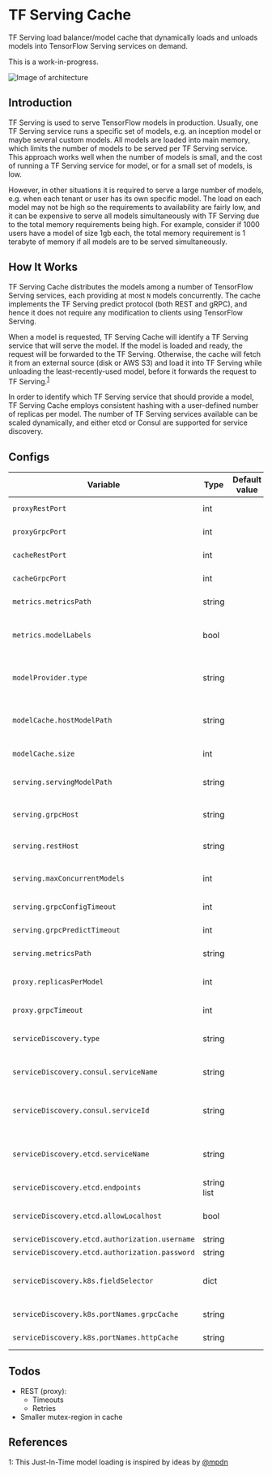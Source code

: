 # TF Serving Cache

TF Serving load balancer/model cache that dynamically loads and unloads models into TensorFlow Serving services on demand.

This is a work-in-progress.

![Image of architecture](https://raw.githubusercontent.com/mKaloer/TFServingCache/master/docs/img/architecture.png)

## Introduction

TF Serving is used to serve TensorFlow models in production. Usually, one TF Serving service runs a specific set of models, e.g. an inception model or maybe several custom models. All models are loaded into main memory, which limits the number of models to be served per TF Serving service. This approach works well when the number of models is small, and the cost of running a TF Serving service for model, or for a small set of models, is low.

However, in other situations it is required to serve a large number of models, e.g. when each tenant or user has its own specific model. The load on each model may not be high so the requirements to availability are fairly low, and it can be expensive to serve all models simultaneously with TF Serving due to the total memory requirements being high. For example, consider if 1000 users have a model of size 1gb each, the total memory requirement is 1 terabyte of memory if all models are to be served simultaneously.

## How It Works

TF Serving Cache distributes the models among a number of TensorFlow Serving services, each providing at most `N` models concurrently. The cache implements the TF Serving predict protocol (both REST and gRPC), and hence it does not require any modification to clients using TensorFlow Serving.

When a model is requested, TF Serving Cache will identify a TF Serving service that will serve the model. If the model is loaded and ready, the request will be forwarded to the TF Serving. Otherwise, the cache will fetch it from an external source (disk or AWS S3) and load it into TF Serving while unloading the least-recently-used model, before it forwards the request to TF Serving.<sup>[1](#credits)</sup>

In order to identify which TF Serving service that should provide a model, TF Serving Cache employs consistent hashing with a user-defined number of replicas per model. The number of TF Serving services available can be scaled dynamically, and either etcd or Consul are supported for service discovery.

## Configs

| Variable                                       | Type        | Default value | Description                                                          |
| ---------------------------------------------- | ----------- | ------------- | -------------------------------------------------------------------- |
| `proxyRestPort`                                | int         |               | HTTP port for the proxy service                                      |
| `proxyGrpcPort`                                | int         |               | gRPC port for the proxy service                                      |
| `cacheRestPort`                                | int         |               | HTTP port for the cache service                                      |
| `cacheGrpcPort`                                | int         |               | gRPC port for the cache service                                      |
| `metrics.metricsPath`                          | string      |               | URL path where metrics are exposed                                   |
| `metrics.modelLabels`                          | bool        |               | Whether to expose model names and versions as metric labels          |
| `modelProvider.type`                           | string      |               | The model provider service, either `diskProvider` or `s3Provider`    |
| `modelCache.hostModelPath`                     | string      |               | The directory path specifying where the cached models are stored     |
| `modelCache.size`                              | int         |               | The size of the cache in bytes                                       |
| `serving.servingModelPath`                     | string      |               | The directory path where models are stored in TF Serving             |
| `serving.grpcHost`                             | string      |               | The gRPC host for TF Serving, e.g. `localhost:8500`                  |
| `serving.restHost`                             | string      |               | The REST host for TF Serving, e.g. `http://localhost:8501`           |
| `serving.maxConcurrentModels`                  | int         |               | The number of models to be serving simultaneously                    |
| `serving.grpcConfigTimeout`                    | int         |               | gRPC config timeout in seconds                                       |
| `serving.grpcPredictTimeout`                   | int         |               | gRPC prediction timeout in seconds                                   |
| `serving.metricsPath`                          | string      |               | Path to TF Serving metrics                                           |
| `proxy.replicasPerModel`                       | int         |               | The number of nodes that should serve each model                     |
| `proxy.grpcTimeout`                            | int         |               | Timeout for the gRPC proxy                                           |
| `serviceDiscovery.type`                        | string      |               | The service discovery type to use. Either `consul`, `etcd`, or `k8s` |
| `serviceDiscovery.consul.serviceName`          | string      |               | The name to identify the TFServingCache service                      |
| `serviceDiscovery.consul.serviceId`            | string      |               | The service id to identify the TFServingCache service                |
| `serviceDiscovery.etcd.serviceName`            | string      |               | The service id to identify the TFServingCache service                |
| `serviceDiscovery.etcd.endpoints`              | string list |               | The endpoints for the etcd service                                   |
| `serviceDiscovery.etcd.allowLocalhost`         | bool        |               | Whether to allow localhost IPs for nodes                             |
| `serviceDiscovery.etcd.authorization.username` | string      |               | etcd username                                                        |
| `serviceDiscovery.etcd.authorization.password` | string      |               | etcd password                                                        |
| `serviceDiscovery.k8s.fieldSelector`           | dict        |               | The fieldselector to identify TFServingCache services                |
| `serviceDiscovery.k8s.portNames.grpcCache`     | string      |               | The name of the gRPC port of the cache                               |
| `serviceDiscovery.k8s.portNames.httpCache`     | string      |               | The name of the HTTP port of the cache                               |

## Todos

- REST (proxy):
  - Timeouts
  - Retries
- Smaller mutex-region in cache

## References

<a name="credits">1</a>: This Just-In-Time model loading is inspired by ideas by [@mpdn](https://github.com/mpdn)
